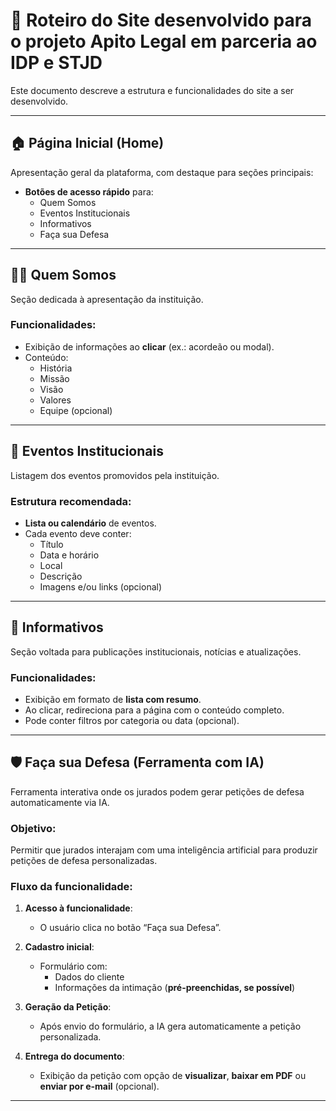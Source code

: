 # 📘 Roteiro do Site desenvolvido para o projeto Apito Legal em parceria ao IDP e STJD

Este documento descreve a estrutura e funcionalidades do site a ser desenvolvido.

---

## 🏠 Página Inicial (Home)

Apresentação geral da plataforma, com destaque para seções principais:
- **Botões de acesso rápido** para:
  - Quem Somos
  - Eventos Institucionais
  - Informativos
  - Faça sua Defesa

---

## 🧑‍⚖️ Quem Somos

Seção dedicada à apresentação da instituição.

### Funcionalidades:
- Exibição de informações ao **clicar** (ex.: acordeão ou modal).
- Conteúdo:
  - História
  - Missão
  - Visão
  - Valores
  - Equipe (opcional)

---

## 📅 Eventos Institucionais

Listagem dos eventos promovidos pela instituição.

### Estrutura recomendada:
- **Lista ou calendário** de eventos.
- Cada evento deve conter:
  - Título
  - Data e horário
  - Local
  - Descrição
  - Imagens e/ou links (opcional)

---

## 📰 Informativos

Seção voltada para publicações institucionais, notícias e atualizações.

### Funcionalidades:
- Exibição em formato de **lista com resumo**.
- Ao clicar, redireciona para a página com o conteúdo completo.
- Pode conter filtros por categoria ou data (opcional).

---

## 🛡️ Faça sua Defesa (Ferramenta com IA)

Ferramenta interativa onde os jurados podem gerar petições de defesa automaticamente via IA.

### Objetivo:
Permitir que jurados interajam com uma inteligência artificial para produzir petições de defesa personalizadas.

### Fluxo da funcionalidade:

1. **Acesso à funcionalidade**:
   - O usuário clica no botão “Faça sua Defesa”.

2. **Cadastro inicial**:
   - Formulário com:
     - Dados do cliente
     - Informações da intimação (**pré-preenchidas, se possível**)

3. **Geração da Petição**:
   - Após envio do formulário, a IA gera automaticamente a petição personalizada.

4. **Entrega do documento**:
   - Exibição da petição com opção de **visualizar**, **baixar em PDF** ou **enviar por e-mail** (opcional).

---

